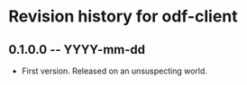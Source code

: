 # Revision history for odf-client

## 0.1.0.0 -- YYYY-mm-dd

* First version. Released on an unsuspecting world.
